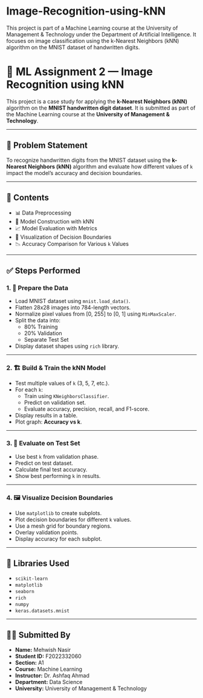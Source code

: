 # Image-Recognition-using-kNN
This project is part of a Machine Learning course at the University of Management &amp; Technology under the Department of Artificial Intelligence. It focuses on image classification using the k-Nearest Neighbors (kNN) algorithm on the MNIST dataset of handwritten digits.
# 🧠 ML Assignment 2 — Image Recognition using kNN

This project is a case study for applying the **k-Nearest Neighbors (kNN)** algorithm on the **MNIST handwritten digit dataset**. It is submitted as part of the Machine Learning course at the **University of Management & Technology**.

---

## 📌 Problem Statement

To recognize handwritten digits from the MNIST dataset using the **k-Nearest Neighbors (kNN)** algorithm and evaluate how different values of `k` impact the model’s accuracy and decision boundaries.

---

## 📂 Contents

- 📊 Data Preprocessing
- 🧮 Model Construction with kNN
- 📈 Model Evaluation with Metrics
- 🧪 Visualization of Decision Boundaries
- 📉 Accuracy Comparison for Various `k` Values

---

## ✅ Steps Performed

### 1. 🧹 Prepare the Data
- Load MNIST dataset using `mnist.load_data()`.
- Flatten 28x28 images into 784-length vectors.
- Normalize pixel values from [0, 255] to [0, 1] using `MinMaxScaler`.
- Split the data into:
  - 80% Training
  - 20% Validation
  - Separate Test Set
- Display dataset shapes using `rich` library.

---

### 2. 🏗️ Build & Train the kNN Model
- Test multiple values of `k` (3, 5, 7, etc.).
- For each `k`:
  - Train using `KNeighborsClassifier`.
  - Predict on validation set.
  - Evaluate accuracy, precision, recall, and F1-score.
- Display results in a table.
- Plot graph: **Accuracy vs k**.

---

### 3. 🧪 Evaluate on Test Set
- Use best `k` from validation phase.
- Predict on test dataset.
- Calculate final test accuracy.
- Show best performing `k` in results.

---

### 4. 🖼️ Visualize Decision Boundaries
- Use `matplotlib` to create subplots.
- Plot decision boundaries for different `k` values.
- Use a mesh grid for boundary regions.
- Overlay validation points.
- Display accuracy for each subplot.

---

## 🧰 Libraries Used

- `scikit-learn`
- `matplotlib`
- `seaborn`
- `rich`
- `numpy`
- `keras.datasets.mnist`

---

## 👩‍💻 Submitted By

- **Name:** Mehwish Nasir  
- **Student ID:** F2022332060  
- **Section:** A1  
- **Course:** Machine Learning  
- **Instructor:** Dr. Ashfaq Ahmad  
- **Department:** Data Science 
- **University:** University of Management & Technology 
